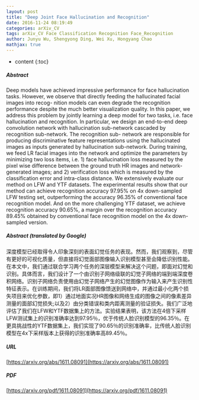 ```yaml
---
layout: post
title: "Deep Joint Face Hallucination and Recognition"
date: 2016-11-24 08:19:49
categories: arXiv_CV
tags: arXiv_CV Face Classification Recognition Face_Recognition
author: Junyu Wu, Shengyong Ding, Wei Xu, Hongyang Chao
mathjax: true
---
```


* content
{:toc}

##### Abstract
Deep models have achieved impressive performance for face hallucination tasks. However, we observe that directly feeding the hallucinated facial images into recog- nition models can even degrade the recognition performance despite the much better visualization quality. In this paper, we address this problem by jointly learning a deep model for two tasks, i.e. face hallucination and recognition. In particular, we design an end-to-end deep convolution network with hallucination sub-network cascaded by recognition sub-network. The recognition sub- network are responsible for producing discriminative feature representations using the hallucinated images as inputs generated by hallucination sub-network. During training, we feed LR facial images into the network and optimize the parameters by minimizing two loss items, i.e. 1) face hallucination loss measured by the pixel wise difference between the ground truth HR images and network-generated images; and 2) verification loss which is measured by the classification error and intra-class distance. We extensively evaluate our method on LFW and YTF datasets. The experimental results show that our method can achieve recognition accuracy 97.95% on 4x down-sampled LFW testing set, outperforming the accuracy 96.35% of conventional face recognition model. And on the more challenging YTF dataset, we achieve recognition accuracy 90.65%, a margin over the recognition accuracy 89.45% obtained by conventional face recognition model on the 4x down-sampled version.

##### Abstract (translated by Google)
深度模型已经取得令人印象深刻的表面幻觉任务的表现。然而，我们观察到，尽管有更好的可视化质量，但直接将幻觉面部图像输入识别模型甚至会降低识别性能。在本文中，我们通过联合学习两个任务的深层模型来解决这个问题，即面对幻觉和识别。具体而言，我们设计了一个由识别子网络级联的幻觉子网络的端到端深度卷积网络。识别子网络负责使用由幻觉子网络产生的幻觉图像作为输入来产生识别性特征表示。在训练期间，我们将LR面部图像馈送到网络中，并通过最小化两个损失项目来优化参数，即1）通过地面实况HR图像和网络生成的图像之间的像素差异测量的面部幻觉损失;以及2）由分类错误和类内距离测量的验证损失。我们广泛地评估了我们在LFW和YTF数据集上的方法。实验结果表明，该方法在4倍下采样LFW测试集上的识别准确率达到97.95％，优于传统人脸识别模型的96.35％。在更具挑战性的YTF数据集上，我们实现了90.65％的识别准确率，比传统人脸识别模型在4x下采样版本上获得的识别准确率高89.45％。

##### URL
[https://arxiv.org/abs/1611.08091](https://arxiv.org/abs/1611.08091)

##### PDF
[https://arxiv.org/pdf/1611.08091](https://arxiv.org/pdf/1611.08091)

